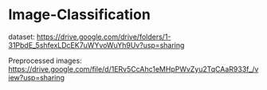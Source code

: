 # Image-Classification
dataset: https://drive.google.com/drive/folders/1-31PbdE_5shfexLDcEK7uWYvoWuYh9Uv?usp=sharing

Preprocessed images: https://drive.google.com/file/d/1ERv5CcAhc1eMHpPWvZyu2TqCAaR933f_/view?usp=sharing

